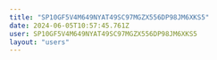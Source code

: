 ```yaml
---
title: "SP10GF5V4M649NYAT49SC97MGZX556DP98JM6XKS5"
date: 2024-06-05T10:57:45.761Z
user: SP10GF5V4M649NYAT49SC97MGZX556DP98JM6XKS5
layout: "users"
---
```

    